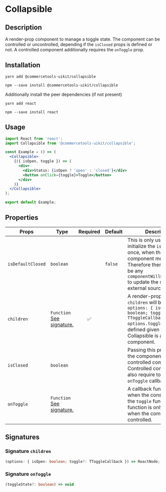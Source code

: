<!-- THIS IS AN AUTOGENERATED FILE. DO NOT EDIT THIS FILE DIRECTLY. -->
<!-- This file is created by the `yarn generate-readme` script. -->

# Collapsible

## Description

A render-prop component to manage a toggle state. The component can be controlled or uncontrolled, depending if the `isClosed` props is defined or not. A controlled component additionally requires the `onToggle` prop.

## Installation

```
yarn add @commercetools-uikit/collapsible
```

```
npm --save install @commercetools-uikit/collapsible
```

Additionally install the peer dependencies (if not present)

```
yarn add react
```

```
npm --save install react
```

## Usage

```jsx
import React from 'react';
import Collapsible from '@commercetools-uikit/collapsible';

const Example = () => (
  <Collapsible>
    {({ isOpen, toggle }) => (
      <div>
        <div>Status: {isOpen ? 'open' : 'closed'}</div>
        <button onClick={toggle}>Toggle</button>
      </div>
    )}
  </Collapsible>
);

export default Example;
```

## Properties

| Props             | Type                                                 | Required | Default | Description                                                                                                                                                                                                                    |
| ----------------- | ---------------------------------------------------- | :------: | ------- | ------------------------------------------------------------------------------------------------------------------------------------------------------------------------------------------------------------------------------ |
| `isDefaultClosed` | `boolean`                                            |          | `false` | This is only used to initialize the `isOpen` state once, when the component mounts.&#xA;Therefore there should not be any `componentWillReceiveProps` to update the state&#xA;from an external source.                         |
| `children`        | `Function`<br/>[See signature.](#signature-children) |    ✅    |         | A render-prop function.&#xA;<br/>&#xA;`children` will be called with `options: { isOpen: boolean; toggle: TToggleCallback }`&#xA;<br />&#xA;`options.toggle` will be defined given that Collapsible is a controlled component. |
| `isClosed`        | `boolean`                                            |          |         | Passing this prop makes the component a controlled component.&#xA;Controlled components also require to pass a `onToggle` callback function.                                                                                   |
| `onToggle`        | `Function`<br/>[See signature.](#signature-onToggle) |          |         | A callback function, called when the consumer calls the `toggle` function.&#xA;This function is only required when the component is controlled.                                                                                |

## Signatures

### Signature `children`

```ts
(options: { isOpen: boolean; toggle?: TToggleCallback }) => ReactNode;
```

### Signature `onToggle`

```ts
(toggleState?: boolean) => void
```
